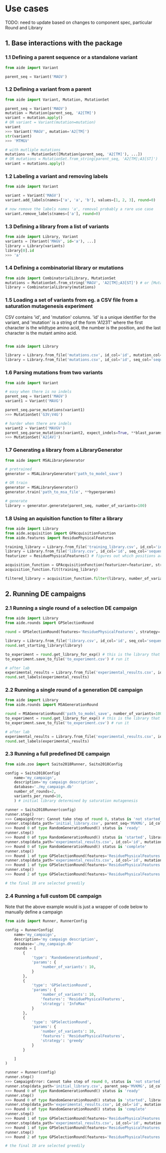 # Use cases

TODO: need to update based on changes to component spec, particular Round and Library

## 1. Base interactions with the package

### 1.1 Defining a parent sequence or a standalone variant

```python
from aide import Variant

parent_seq = Variant('MAGV')
```

### 1.2 Defining a variant from a parent

```python
from aide import Variant, Mutation, MutationSet

parent_seq = Variant('MAGV')
mutation = Mutation(parent_seq, 'A2[TM]')
variant = mutation.apply()
# OR variant = Variant(mutation=mutation)
variant
>>> Variant('MAGV', mutation='A2[TM]')
str(variant)
>>> 'MTMGV'

# with mutliple mutations
mutations = MutationSet([Mutation(parent_seq, 'A2[TM]'), ...])
# OR mutations = MutationSet.from_string(parent_seq, 'A2[TM];A3[ST]')
variant = mutations.apply()
```

### 1.2 Labeling a variant and removing labels
    
```python
from aide import Variant

variant = Variant('MAGV')
variant.add_labels(names=['a', 'a', 'b'], values=[1, 2, 3], round=0)

# now remove the labels names 'a', removal probably a rare use case
variant.remove_labels(names=['a'], round=0)
```

### 1.3 Defining a library from a list of variants

```python
from aide import Library, Variant
variants = [Variant('MAGV', id='a'), ...]
library = Library(variants)
library[0].id
>>> 'a'
```

### 1.4 Defining a combinatorial library or mutations
    
```python
from aide import CombinatorialLibrary, MutationSet
mutations = MutationSet.from_string('MAGV', 'A2[TM];A3[ST]') # or [Mutation(...), ...
library = CombinatorialLibrary(mutations)
```

### 1.5 Loading a set of variants from eg. a CSV file from a saturation mutagenesis experiment

CSV contains 'id', and 'mutation' columns. 'id' is a unique identifier for the variant, and 'mutation' is a string of the form 'A123T' where the first character is the wildtype amino acid, the number is the position, and the last character is the mutant amino acid.

```python

from aide import Library

library = Library.from_file('mutations.csv', id_col='id', mutation_col='mutation', parent_seq='MAGV') # for mutagenesis experiment
library = Library.from_file('mutations.csv', id_col='id', seq_col='sequence') # for a library of sequences
```

### 1.6 Parsing mutations from two variants
    
```python
from aide import Variant

# easy when there is no indels
parent_seq = Variant('MAGV')
variant1 = Variant('MAVG')

parent_seq.parse_mutations(variant1)
>>> MutationSet('G3V;V4G')

# harder when there are indels
variant2 = Variant('MAVGV')
parent_seq.parse_mutations(variant2, expect_indels=True, **blast_params)
>>> MutationSet('A2[AV]')
```

### 1.7 Generating a library from a LibraryGenerator

```python
from aide import MSALibraryGenerator

# pretrained
generator = MSALibraryGenerator('path_to_model_save')

# OR train
generator = MSALibraryGenerator()
generator.train('path_to_msa_file', **hyperparams)

# generate
library = generator.generate(parent_seq, number_of_variants=100)
```

### 1.8 Using an aquisition function to filter a library

```python
from aide import Library
from aide.acquisition import GPAcquisitionFunction
from aide.features import ResiduePhysicalFeatures

training_library = Library.from_file('training_library.csv', id_col='id', seq_col='sequence', label_col='label')
library = Library.from_file('library.csv', id_col='id', seq_col='sequence')
featurizer = ResiduePhysicalFeatures() # figures out which positions are variable when fit

acquisition_function = GPAcquisitionFunction(featurizer=featurizer, strategy='UCB')
acquisition_function.fit(training_library)

filtered_library = acquisition_function.filter(library, number_of_variants=10)
```

## 2. Running DE campaigns

### 2.1 Running a single round of a selection DE campaign

```python
from aide import Library
from aide.rounds import GPSelectionRound

round = GPSelectionRound(features='ResiduePhysicalFeatures', strategy='UCB', number_of_variants=10)

library = Library.from_file('library.csv', id_col='id', seq_col='sequence', label_col='label') # some of these are labeled, some not
round.set_starting_library(library)

to_experiment = round.get_library_for_exp() # this is the library that should be tested in the lab
to_experiment.save_to_file('to_experiment.csv') # run it

# after lab
experimental_results = Library.from_file('experimental_results.csv', id_col='id', seq_col='sequence', label_col='label')
round.set_labels(experimental_results) 
```

### 2.2 Running a single round of a generation DE campaign

```python
from aide import Library
from aide.rounds import MSAGenerationRound

round = MSAGenerationRound('path_to_model_save', number_of_variants=100)
to_experiment = round.get_library_for_exp() # this is the library that should be tested in the lab
to_experiment.save_to_file('to_experiment.csv') # run it

# after lab
experimental_results = Library.from_file('experimental_results.csv', id_col='id', seq_col='sequence', label_col='label')
round.set_labels(experimental_results) 
```

### 2.3 Running a full predefined DE campaign

```python
from aide.zoo import Saito2018Runner, Saito2018Config

config = Saito2018Config(
    name='my_campaign',
    description='my campaign description',
    database='./my_campaign.db'
    number_of_rounds=2,
    variants_per_round=10,
    ) # initial library determined by saturation mutagenesis

runner = Saito2018Runner(config)
runner.step()
>>> CampaignError: Cannot take step of round 0, status is 'not started'
runner.step(data_path='initial_library.csv', parent_seq='MVKMG', id_col='id', mutations_col='mut') # the library from mutagenesis, etc
>>> Round 0 of type RandomGenerationRound() status is 'ready'
runner.step()
>>> Round 0 of type RandomGenerationRound() status is 'started', library has 10 variants at file path 'library_for_exp.csv'
runner.step(data_path='experimental_results.csv', id_col='id', mutations_col='mut', label_col='label')
>>> Round 0 of type RandomGenerationRound() status is 'complete'
runner.step()
>>> Round 1 of type GPSelectionRound(features='ResiduePhysicalFeatures', strategy='InfoMax', number_of_variants=10) status is 'started', library has 10 variants at file path 'library_for_exp.csv'
runner.step(data_path='experimental_results.csv', id_col='id', mutations_col='mut', label_col='label')
>>> Round 1 of type GPSelectionRound(features='ResiduePhysicalFeatures', strategy='InfoMax', number_of_variants=10) status is 'complete'
runner.step()
>>> Round 2 of type GPSelectionRound(features='ResiduePhysicalFeatures', strategy='greedy', number_of_variants=10) status is 'started', library has 10 variants at file path 'library_for_exp.csv'

# the final 10 are selected greedily
```

### 2.4 Running a full custom DE campaign

Note that the above example would is just a wrapper of code below to manually define a campaign

```python
from aide import Runner, RunnerConfig

config = RunnerConfig(
    name='my_campaign',
    description='my campaign description',
    database='./my_campaign.db'
    rounds = [
        {
            'type': 'RandomGenerationRound',
            'params': {
                'number_of_variants': 10,
            }
        },
        {
            'type': 'GPSelectionRound',
            'params': {
                'number_of_variants': 10,
                'features': 'ResiduePhysicalFeatures',
                'strategy': 'InfoMax'
            }
        },
        {
            'type': 'GPSelectionRound',
            'params': {
                'number_of_variants': 10,
                'features': 'ResiduePhysicalFeatures',
                'strategy': 'greedy'
            }
        }     

    ]
)

runner = Runner(config)
runner.step()
>>> CampaignError: Cannot take step of round 0, status is 'not started'
runner.step(data_path='initial_library.csv', parent_seq='MVKMG', id_col='id', mutations_col='mut') # the library from mutagenesis, etc
>>> Round 0 of type RandomGenerationRound() status is 'ready'
runner.step()
>>> Round 0 of type RandomGenerationRound() status is 'started', library has 10 variants at file path 'library_for_exp.csv'
runner.step(data_path='experimental_results.csv', id_col='id', mutations_col='mut', label_col='label')
>>> Round 0 of type RandomGenerationRound() status is 'complete'
runner.step()
>>> Round 1 of type GPSelectionRound(features='ResiduePhysicalFeatures', strategy='InfoMax', number_of_variants=10) status is 'started', library has 10 variants at file path 'library_for_exp.csv'
runner.step(data_path='experimental_results.csv', id_col='id', mutations_col='mut', label_col='label')
>>> Round 1 of type GPSelectionRound(features='ResiduePhysicalFeatures', strategy='InfoMax', number_of_variants=10) status is 'complete'
runner.step()
>>> Round 2 of type GPSelectionRound(features='ResiduePhysicalFeatures', strategy='greedy', number_of_variants=10) status is 'started', library has 10 variants at file path 'library_for_exp.csv'

# the final 10 are selected greedily
```






